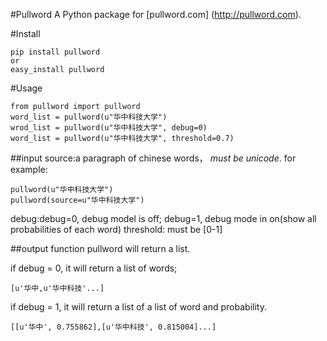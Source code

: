 #Pullword
A Python package for [pullword.com] (http://pullword.com). 

#Install
``` 
pip install pullword 
or 
easy_install pullword 
```

#Usage
```
from pullword import pullword 
word_list = pullword(u"华中科技大学")
wrod_list = pullword(u"华中科技大学", debug=0)
word_list = pullword(u"华中科技大学", threshold=0.7)
```
##input
source:a paragraph of chinese words， *must be unicode*. for example:
```
pullword(u"华中科技大学")
pullword(source=u"华中科技大学")
```
debug:debug=0, debug model is off; debug=1, debug mode in on(show all probabilities of each word)
threshold: must be [0-1]

##output
function pullword will return a list.

if debug = 0, it will return a list of words;
```
[u'华中,u'华中科技'...]
```
if debug = 1, it will return a list of a list of word and probability.
```
[[u'华中', 0.755862],[u'华中科技', 0.815004]...]
```


